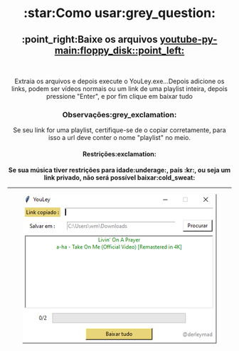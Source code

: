 
<h1 align="center">:star:Como usar:grey_question:</h1>
 
<h2 align="center">:point_right:Baixe os arquivos <a href="https://github.com/derleymad/youtube-py/archive/refs/heads/main.zip">youtube-py-main:floppy_disk::point_left:</a></h2>
<br>
<p align="center">Extraia os arquivos e depois execute o YouLey.exe...Depois adicione os links, podem ser vídeos normais ou um link de uma playlist inteira, depois pressione "Enter", e por fim clique em baixar tudo</p>
<h3 align="center">Observações:grey_exclamation:</h3>
<p align="center">Se seu link for uma playlist, certifique-se de o copiar corretamente, para isso a url deve conter o nome "playlist" no meio.</p>
<h4 align="center">Restrições:exclamation:<h4>
 <p align="center">Se sua música tiver restrições para idade:underage:, país :kr:, ou seja um link privado, não será possível baixar:cold_sweat:</p>
<hr>
<div align="center">
  <img src="https://github.com/derleymad/youtube-py/blob/main/assets/demo.PNG?raw=true">
</div>
